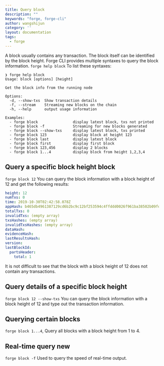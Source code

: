 ```yaml
---
title: Query block
description: ""
keywords: "forge, forge-cli"
author: wangshijun
category: ''
layout: documentation
tags:
  - forge
---
```


A block usually contains any transaction. The block itself can be identified by the block height. Forge CLI provides multiple syntaxes to query the block information. `forge help block` To list these syntaxes:

```shell
❯ forge help block
Usage: block [options] [height]

Get the block info from the running node

Options:
  -d, --show-txs  Show transaction details
  -f, --stream    Streaming new blocks on the chain
  -h, --help      output usage information

Examples:
  - forge block                display latest block, txs not printed
  - forge block -f             Streaming for new blocks generated
  - forge block --show-txs     display latest block, txs printed
  - forge block 123            display block at height 123
  - forge block last           display latest block
  - forge block first          display first block
  - forge block 123,456        display 2 blocks
  - forge block 1...4          display block from height 1,2,3,4
```

## Query a specific block height block

`forge block 12` You can query the block information with a block height of 12 and get the following results:

```yaml
height: 12
numTxs: 0
time: 2019-10-30T02:42:58.078Z
appHash: b465db4961387129cd6b2bc9c12bf253594c4ffddd0026f961ba38502b09fdff
totalTxs: 0
invalidTxs: (empty array)
txsHashes: (empty array)
invalidTxsHashes: (empty array)
dataHash:
evidenceHash:
lastResultsHash:
version:
lastBlockId:
  partsHeader:
    total: 1
```

It is not difficult to see that the block with a block height of 12 does not contain any transactions.

## Query details of a specific block height

`forge block 12 --show-txs` You can query the block information with a block height of 12 and type out the transaction information.

## Querying certain blocks

`forge block 1...4`, Query all blocks with a block height from 1 to 4.

## Real-time query new

`forge block -f` Used to query the speed of real-time output.
